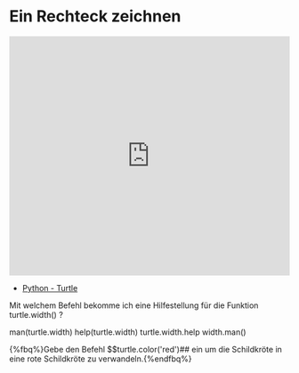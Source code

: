 # Ein Rechteck zeichnen

<iframe src="https://player.vimeo.com/video/207923224?title=0&byline=0&portrait=0" width="100%" height="430" frameborder="0" webkitallowfullscreen mozallowfullscreen allowfullscreen></iframe>

<!--sec data-title="Links" data-id="links" data-show=true ces-->

* [Python - Turtle](https://docs.python.org/3.6/library/turtle.html)

<!--endsec-->

<!--sec data-title="Quiz" data-id="quiz" data-show=true data-collapse=true ces-->

<quiz name="">
    <question>
        <p>Mit welchem Befehl bekomme ich eine Hilfestellung für die Funktion turtle.width() ?</p>
        <answer>man(turtle.width)</answer>
        <answer correct>help(turtle.width)</answer>
        <answer>turtle.width.help</answer>
        <answer>width.man()</answer>
    </question>
</quiz>

{%fbq%}Gebe den Befehl $$turtle.color('red')## ein um die Schildkröte in eine rote Schildkröte zu verwandeln.{%endfbq%}

<!--endsec-->

